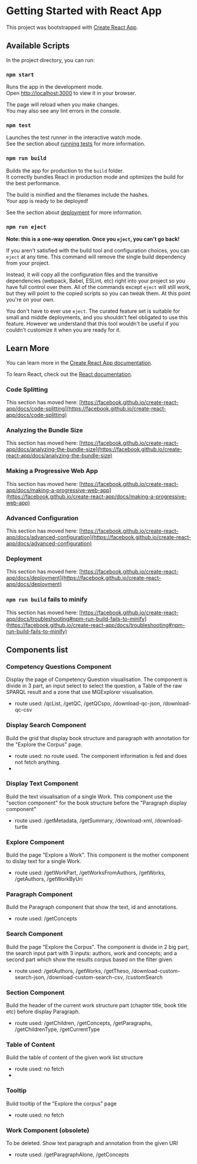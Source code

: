 # Getting Started with React App

This project was bootstrapped with [Create React App](https://github.com/facebook/create-react-app).

## Available Scripts

In the project directory, you can run:

### `npm start`

Runs the app in the development mode.\
Open [http://localhost:3000](http://localhost:3000) to view it in your browser.

The page will reload when you make changes.\
You may also see any lint errors in the console.

### `npm test`

Launches the test runner in the interactive watch mode.\
See the section about [running tests](https://facebook.github.io/create-react-app/docs/running-tests) for more information.

### `npm run build`

Builds the app for production to the `build` folder.\
It correctly bundles React in production mode and optimizes the build for the best performance.

The build is minified and the filenames include the hashes.\
Your app is ready to be deployed!

See the section about [deployment](https://facebook.github.io/create-react-app/docs/deployment) for more information.

### `npm run eject`

**Note: this is a one-way operation. Once you `eject`, you can't go back!**

If you aren't satisfied with the build tool and configuration choices, you can `eject` at any time. This command will remove the single build dependency from your project.

Instead, it will copy all the configuration files and the transitive dependencies (webpack, Babel, ESLint, etc) right into your project so you have full control over them. All of the commands except `eject` will still work, but they will point to the copied scripts so you can tweak them. At this point you're on your own.

You don't have to ever use `eject`. The curated feature set is suitable for small and middle deployments, and you shouldn't feel obligated to use this feature. However we understand that this tool wouldn't be useful if you couldn't customize it when you are ready for it.

## Learn More

You can learn more in the [Create React App documentation](https://facebook.github.io/create-react-app/docs/getting-started).

To learn React, check out the [React documentation](https://reactjs.org/).

### Code Splitting

This section has moved here: [https://facebook.github.io/create-react-app/docs/code-splitting](https://facebook.github.io/create-react-app/docs/code-splitting)

### Analyzing the Bundle Size

This section has moved here: [https://facebook.github.io/create-react-app/docs/analyzing-the-bundle-size](https://facebook.github.io/create-react-app/docs/analyzing-the-bundle-size)

### Making a Progressive Web App

This section has moved here: [https://facebook.github.io/create-react-app/docs/making-a-progressive-web-app](https://facebook.github.io/create-react-app/docs/making-a-progressive-web-app)

### Advanced Configuration

This section has moved here: [https://facebook.github.io/create-react-app/docs/advanced-configuration](https://facebook.github.io/create-react-app/docs/advanced-configuration)

### Deployment

This section has moved here: [https://facebook.github.io/create-react-app/docs/deployment](https://facebook.github.io/create-react-app/docs/deployment)

### `npm run build` fails to minify

This section has moved here: [https://facebook.github.io/create-react-app/docs/troubleshooting#npm-run-build-fails-to-minify](https://facebook.github.io/create-react-app/docs/troubleshooting#npm-run-build-fails-to-minify)

## Components list

### Competency Questions Component

Display the page of Competency Question visualisation. The component is divide in 3 part, an input select to select the question, a Table of the raw SPARQL result and a zone that use MGExplorer visualisation.

- route used: /qcList, /getQC, /getQCspo, /download-qc-json, /download-qc-csv

### Display Search Component

Build the grid that display book structure and paragraph with annotation for the "Explore the Corpus" page.

- route used: no route used. The component information is fed and does not fetch anything.
- 
### Display Text Component
Build the text visualisation of a single Work. This component use the "section component" for the book structure before the "Paragraph display component"

- route used: /getMetadata, /getSummary, /download-xml, /download-turtle
### Explore Component

Build the page "Explore a Work". This component is the mother component to dislay text for a single Work.

- route used: /getWorkPart, /getWorksFromAuthors, /getWorks, /getAuthors, /getWorkByUri

### Paragraph Component

Build the Paragraph component that show the text, id and annotations.

- route used: /getConcepts
  
### Search Component

Build the page "Explore the Corpus". The component is divide in 2 big part, the search input part with 3 inputs: authors, work and concepts; and a second part which show the results corpus based on the filter given.

- route used: /getAuthors, /getWorks, /getTheso, /download-custom-search-json, /download-custom-search-csv, /customSearch
  
### Section Component

Build the header of the current work structure part (chapter title, book title etc) before display Paragraph.

- route used: /getChildren, /getConcepts, /getParagraphs, /getChildrenType, /getCurrentType

### Table of Content 

Build the table of content of the given work list structure

- route used: no fetch
- 
### Tooltip

Build tooltip of the "Explore the corpus" page

- route used: no fetch
  
### Work Component (obsolete)

To be deleted. Show text paragraph and annotation from the given URI

- route used: /getParagraphAlone, /getConcepts
